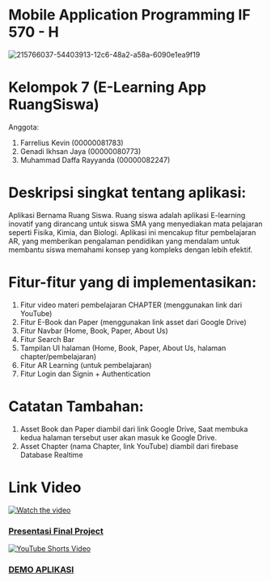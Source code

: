 # Mobile Application Programming IF 570 - H


![215766037-54403913-12c6-48a2-a58a-6090e1ea9f19](https://github.com/user-attachments/assets/7eb90fc1-576c-44c0-924a-b7be6b46f072)

# Kelompok 7 (E-Learning App RuangSiswa) 

Anggota:
1. Farrelius Kevin (00000081783)
2. Genadi Ikhsan Jaya (00000080773)
3. Muhammad Daffa Rayyanda (00000082247)

# Deskripsi singkat tentang aplikasi:

Aplikasi Bernama Ruang Siswa. Ruang siswa adalah aplikasi E-learning inovatif yang dirancang untuk siswa SMA yang menyediakan mata pelajaran seperti Fisika, Kimia, dan Biologi. Aplikasi ini mencakup fitur pembelajaran AR, yang memberikan pengalaman pendidikan yang mendalam untuk membantu siswa memahami konsep yang kompleks dengan lebih efektif.

# Fitur-fitur yang di implementasikan:

1. Fitur video materi pembelajaran CHAPTER (menggunakan link dari YouTube)
2. Fitur E-Book dan Paper (menggunakan link asset dari Google Drive)
3. Fitur Navbar (Home, Book, Paper, About Us)
4. Fitur Search Bar
5. Tampilan UI halaman (Home, Book, Paper, About Us, halaman chapter/pembelajaran)
6. Fitur AR Learning (untuk pembelajaran)
7. Fitur Login dan Signin + Authentication

# Catatan Tambahan:

1. Asset Book dan Paper diambil dari link Google Drive, Saat membuka kedua halaman tersebut user akan masuk ke Google Drive.
2. Asset Chapter (nama Chapter, link YouTube) diambil dari firebase Database Realtime

# Link Video

[![Watch the video](https://img.youtube.com/vi/grcYCXSCKHQ/maxresdefault.jpg)](https://youtu.be/grcYCXSCKHQ)

### [Presentasi Final Project](https://youtu.be/grcYCXSCKHQ)

[![YouTube Shorts Video](https://img.youtube.com/vi/uan59N6Mnu4/0.jpg)](https://youtube.com/shorts/uan59N6Mnu4)

### [DEMO APLIKASI](https://www.youtube.com/shorts/uan59N6Mnu4)


